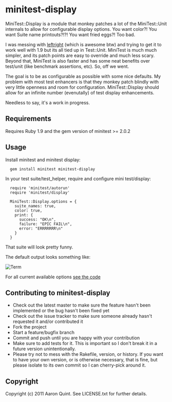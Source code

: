 # minitest-display

MiniTest::Display is a module that monkey patches a lot of the MiniTest::Unit internals to allow for configurable display options.
You want color?! You want Suite name printouts?!?! You want fried eggs?! Too bad.

I was messing with [leftright](https://github.com/jordi/leftright) (which is awesome btw) and trying to get it to work well with 1.9 but its all tied up in Test::Unit.
MiniTest is much much simpler, and its patch points are easy to override and much less scary. Beyond that, MiniTest is also faster and has some neat benefits over test/unit (like benchmark assertions, etc). So, off we went. 

The goal is to be as configurable as possible with some nice defaults. My problem with most test enhancers is that they monkey patch blindly with very little openness and room for configuration. MiniTest::Display should allow for an infinite number (evenutally) of test display enhancements.

Needless to say, it's a work in progress.

## Requirements

Requires Ruby 1.9 and the gem version of minitest >= 2.0.2

## Usage

Install minitest and minitest display:

      gem install minitest minitest-display

In your test suite/test_helper, require and configure mini test/display:

      require 'minitest/autorun'
      require 'minitest/display'

      MiniTest::Display.options = {
        suite_names: true,
        color: true,
        print: {
          success: "OK\n",
          failure: "EPIC FAIL\n",
          error: "ERRRRRRR\n"
        }
      }

That suite will look pretty funny. 

The default output looks something like:

![Term](http://www.quirkey.com/skitch/Terminal_%E2%80%94_bash_%E2%80%94_120%C3%9730-20110327-210856.jpg)

For all current available options [see the code](https://github.com/quirkey/minitest-display/blob/master/lib/minitest/display.rb#L25)

## Contributing to minitest-display
 
* Check out the latest master to make sure the feature hasn't been implemented or the bug hasn't been fixed yet
* Check out the issue tracker to make sure someone already hasn't requested it and/or contributed it
* Fork the project
* Start a feature/bugfix branch
* Commit and push until you are happy with your contribution
* Make sure to add tests for it. This is important so I don't break it in a future version unintentionally.
* Please try not to mess with the Rakefile, version, or history. If you want to have your own version, or is otherwise necessary, that is fine, but please isolate to its own commit so I can cherry-pick around it.

## Copyright

Copyright (c) 2011 Aaron Quint. See LICENSE.txt for
further details.

